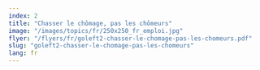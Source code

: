 ```yaml
---
index: 2
title: "Chasser le chômage, pas les chômeurs"
image: "/images/topics/fr/250x250_fr_emploi.jpg"
flyer: "/flyers/fr/goleft2-chasser-le-chomage-pas-les-chomeurs.pdf"
slug: "goleft2-chasser-le-chomage-pas-les-chomeurs"
lang: fr
---
```

